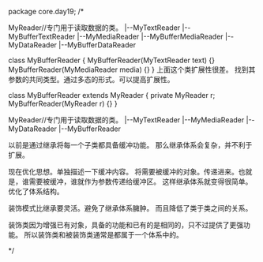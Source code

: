 package core.day19;
/*


MyReader//专门用于读取数据的类。
	|--MyTextReader
		|--MyBufferTextReader
	|--MyMediaReader
		|--MyBufferMediaReader
	|--MyDataReader
		|--MyBufferDataReader

class MyBufferReader
{
	MyBufferReader(MyTextReader text)
	{}
	MyBufferReader(MyMediaReader media)
	{}
}
上面这个类扩展性很差。
找到其参数的共同类型。通过多态的形式。可以提高扩展性。

class MyBufferReader extends MyReader
{
	private MyReader r;
	MyBufferReader(MyReader r)
	{}
}	


MyReader//专门用于读取数据的类。
	|--MyTextReader
	|--MyMediaReader
	|--MyDataReader
	|--MyBufferReader


以前是通过继承将每一个子类都具备缓冲功能。
那么继承体系会复杂，并不利于扩展。

现在优化思想。单独描述一下缓冲内容。
将需要被缓冲的对象。传递进来。也就是，谁需要被缓冲，谁就作为参数传递给缓冲区。
这样继承体系就变得很简单。优化了体系结构。





装饰模式比继承要灵活。避免了继承体系臃肿。
而且降低了类于类之间的关系。

装饰类因为增强已有对象，具备的功能和已有的是相同的，只不过提供了更强功能。
所以装饰类和被装饰类通常是都属于一个体系中的。

*/

